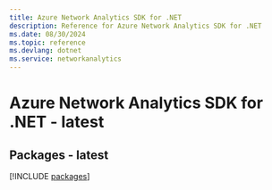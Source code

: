```yaml
---
title: Azure Network Analytics SDK for .NET
description: Reference for Azure Network Analytics SDK for .NET
ms.date: 08/30/2024
ms.topic: reference
ms.devlang: dotnet
ms.service: networkanalytics
---
```

# Azure Network Analytics SDK for .NET - latest
## Packages - latest
[!INCLUDE [packages](network-analytics-index.md)]